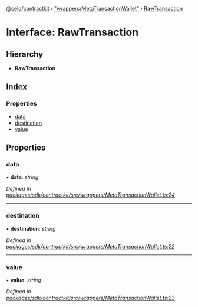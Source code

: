 [@celo/contractkit](../README.md) › ["wrappers/MetaTransactionWallet"](../modules/_wrappers_metatransactionwallet_.md) › [RawTransaction](_wrappers_metatransactionwallet_.rawtransaction.md)

# Interface: RawTransaction

## Hierarchy

* **RawTransaction**

## Index

### Properties

* [data](_wrappers_metatransactionwallet_.rawtransaction.md#data)
* [destination](_wrappers_metatransactionwallet_.rawtransaction.md#destination)
* [value](_wrappers_metatransactionwallet_.rawtransaction.md#value)

## Properties

###  data

• **data**: *string*

*Defined in [packages/sdk/contractkit/src/wrappers/MetaTransactionWallet.ts:24](https://github.com/celo-org/celo-monorepo/blob/master/packages/sdk/contractkit/src/wrappers/MetaTransactionWallet.ts#L24)*

___

###  destination

• **destination**: *string*

*Defined in [packages/sdk/contractkit/src/wrappers/MetaTransactionWallet.ts:22](https://github.com/celo-org/celo-monorepo/blob/master/packages/sdk/contractkit/src/wrappers/MetaTransactionWallet.ts#L22)*

___

###  value

• **value**: *string*

*Defined in [packages/sdk/contractkit/src/wrappers/MetaTransactionWallet.ts:23](https://github.com/celo-org/celo-monorepo/blob/master/packages/sdk/contractkit/src/wrappers/MetaTransactionWallet.ts#L23)*
